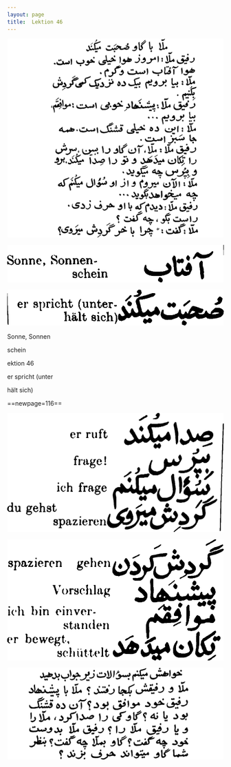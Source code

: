 ```yaml
---
layout: page
title:  Lektion 46
---
```



![image](assets/s/118.png-03.png)

![image](assets/s/2col/118.png-05_1L.png)

![image](assets/s/2col/118.png-05_2R.png)

Sonne, Sonnen

schein



ektion 46

er spricht (unter

hält sich)



==newpage=116==

![image](assets/s/2col/119.png-02_1L.png)

![image](assets/s/2col/119.png-02_2R.png)

![image](assets/s/119.png-03.png)

